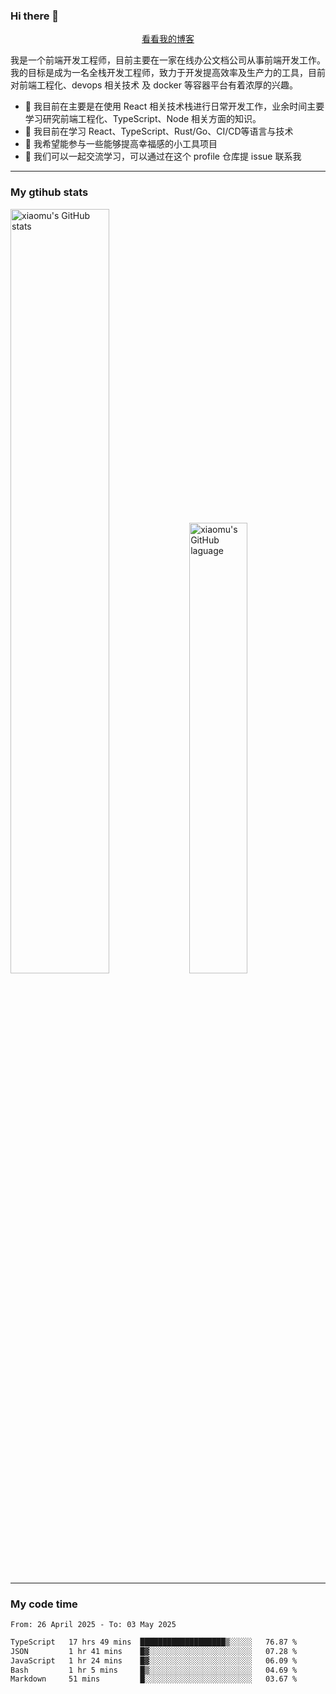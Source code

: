 ### Hi there 👋

<p align="center">
  <a href="https://blog.realjacket.fun">看看我的博客</a>
</p>

我是一个前端开发工程师，目前主要在一家在线办公文档公司从事前端开发工作。我的目标是成为一名全栈开发工程师，致力于开发提高效率及生产力的工具，目前对前端工程化、devops 相关技术 及 docker 等容器平台有着浓厚的兴趣。

- 🔭 我目前在主要是在使用 React 相关技术栈进行日常开发工作，业余时间主要学习研究前端工程化、TypeScript、Node 相关方面的知识。
- 🌱 我目前在学习 React、TypeScript、Rust/Go、CI/CD等语言与技术
- 👯 我希望能参与一些能够提高幸福感的小工具项目
- 💬 我们可以一起交流学习，可以通过在这个 profile 仓库提 issue 联系我

***

### My gtihub stats

<a><img src="https://github-readme-stats-git-masterrstaa-rickstaa.vercel.app/api?username=real-jacket&&show_icons=true" title="xiaomu's GitHub stats" alt="xiaomu's GitHub stats" style="width:56%;"/></a>
<a><img src="https://github-readme-stats-git-masterrstaa-rickstaa.vercel.app/api/top-langs/?username=real-jacket&layout=compact" title="xiaomu's GitHub laguage" alt="xiaomu's GitHub laguage" style="width:43%;"/><a/>

***

### My code time

<!--START_SECTION:waka-->

```txt
From: 26 April 2025 - To: 03 May 2025

TypeScript   17 hrs 49 mins  ███████████████████▒░░░░░   76.87 %
JSON         1 hr 41 mins    █▓░░░░░░░░░░░░░░░░░░░░░░░   07.28 %
JavaScript   1 hr 24 mins    █▓░░░░░░░░░░░░░░░░░░░░░░░   06.09 %
Bash         1 hr 5 mins     █▒░░░░░░░░░░░░░░░░░░░░░░░   04.69 %
Markdown     51 mins         █░░░░░░░░░░░░░░░░░░░░░░░░   03.67 %
```

<!--END_SECTION:waka-->
